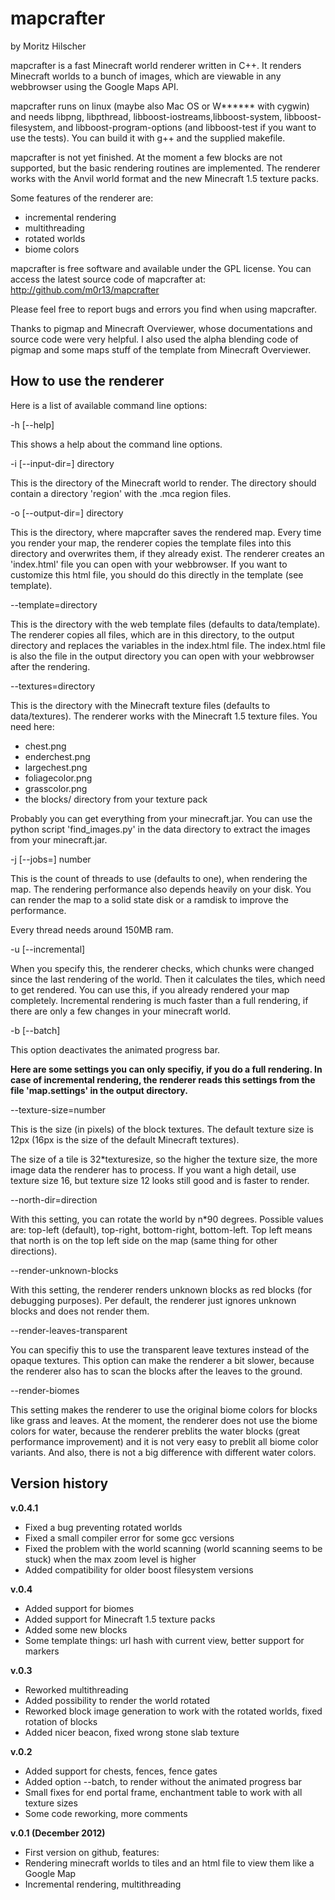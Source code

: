 # mapcrafter #

by Moritz Hilscher

mapcrafter is a fast Minecraft world renderer written in C++. It renders
Minecraft worlds to a bunch of images, which are viewable in any webbrowser
using the Google Maps API.

mapcrafter runs on linux (maybe also Mac OS or W****** with cygwin) and needs
libpng, libpthread, libboost-iostreams,libboost-system, libboost-filesystem,
and libboost-program-options (and libboost-test if you want to use the tests).
You can build it with g++ and the supplied makefile.

mapcrafter is not yet finished. At the moment a few blocks are not supported,
but the basic rendering routines are implemented. The renderer works with the
Anvil world format and the new Minecraft 1.5 texture packs.

Some features of the renderer are:
* incremental rendering
* multithreading
* rotated worlds
* biome colors

mapcrafter is free software and available under the GPL license.  You can
access the latest source code of mapcrafter at:
http://github.com/m0r13/mapcrafter

Please feel free to report bugs and errors you find when using mapcrafter.

Thanks to pigmap and Minecraft Overviewer, whose documentations and source code
were very helpful. I also used the alpha blending code of pigmap and some maps
stuff of the template from Minecraft Overviewer.

## How to use the renderer ##

Here is a list of available command line options:

-h [--help]

This shows a help about the command line options.

-i [--input-dir=] directory

This is the directory of the Minecraft world to render. The directory should
contain a directory 'region' with the .mca region files.

-o [--output-dir=] directory

This is the directory, where mapcrafter saves the rendered map. Every time you
render your map, the renderer copies the template files into this directory and
overwrites them, if they already exist. The renderer creates an 'index.html'
file you can open with your webbrowser. If you want to customize this html
file, you should do this directly in the template (see template).

--template=directory

This is the directory with the web template files (defaults to data/template).
The renderer copies all files, which are in this directory, to the output
directory and replaces the variables in the index.html file. The index.html
file is also the file in the output directory you can open with your webbrowser
after the rendering. 

--textures=directory

This is the directory with the Minecraft texture files (defaults to
data/textures). The renderer works with the Minecraft 1.5 texture files. You
need here: 
* chest.png
* enderchest.png
* largechest.png
* foliagecolor.png
* grasscolor.png
* the blocks/ directory from your texture pack

Probably you can get everything from your minecraft.jar. You can use the python
script 'find_images.py' in the data directory to extract the images from your
minecraft.jar.

-j [--jobs=] number

This is the count of threads to use (defaults to one), when rendering the map.
The rendering performance also depends heavily on your disk. You can render the
map to a solid state disk or a ramdisk to improve the performance.

Every thread needs around 150MB ram.

-u [--incremental]

When you specify this, the renderer checks, which chunks were changed since the
last rendering of the world. Then it calculates the tiles, which need to get
rendered. You can use this, if you already rendered your map completely.
Incremental rendering is much faster than a full rendering, if there are only a
few changes in your minecraft world.

-b [--batch]

This option deactivates the animated progress bar.


**Here are some settings you can only specifiy, if you do a full rendering. In
case of incremental rendering, the renderer reads this settings from the file
'map.settings' in the output directory.**


--texture-size=number

This is the size (in pixels) of the block textures. The default texture size is
12px (16px is the size of the default Minecraft textures).

The size of a tile is 32*texturesize, so the higher the texture size, the more
image data the renderer has to process. If you want a high detail, use texture
size 16, but texture size 12 looks still good and is faster to render.

--north-dir=direction

With this setting, you can rotate the world by n*90 degrees. Possible values
are: top-left (default), top-right, bottom-right, bottom-left. Top left means
that north is on the top left side on the map (same thing for other
directions).

--render-unknown-blocks

With this setting, the renderer renders unknown blocks as red blocks (for
debugging purposes). Per default, the renderer just ignores unknown blocks and
does not render them.

--render-leaves-transparent

You can specifiy this to use the transparent leave textures instead of the
opaque textures. This option can make the renderer a bit slower, because the
renderer also has to scan the blocks after the leaves to the ground.

--render-biomes

This setting makes the renderer to use the original biome colors for blocks
like grass and leaves. At the moment, the renderer does not use the biome
colors for water, because the renderer preblits the water blocks (great
performance improvement) and it is not very easy to preblit all biome color
variants. And also, there is not a big difference with different water colors. 

## Version history ##

**v.0.4.1**

* Fixed a bug preventing rotated worlds
* Fixed a small compiler error for some gcc versions
* Fixed the problem with the world scanning (world scanning seems to be stuck)
  when the max zoom level is higher
* Added compatibility for older boost filesystem versions

**v.0.4**

* Added support for biomes
* Added support for Minecraft 1.5 texture packs
* Added some new blocks
* Some template things: url hash with current view, better support for markers

**v.0.3**

* Reworked multithreading
* Added possibility to render the world rotated
* Reworked block image generation to work with the rotated worlds, fixed
  rotation of blocks
* Added nicer beacon, fixed wrong stone slab texture

**v.0.2**

* Added support for chests, fences, fence gates
* Added option --batch, to render without the animated progress bar
* Small fixes for end portal frame, enchantment table to work with all texture
  sizes
* Some code reworking, more comments

**v.0.1 (December 2012)**

* First version on github, features:
* Rendering minecraft worlds to tiles and an html file to view them like a
  Google Map
* Incremental rendering, multithreading
